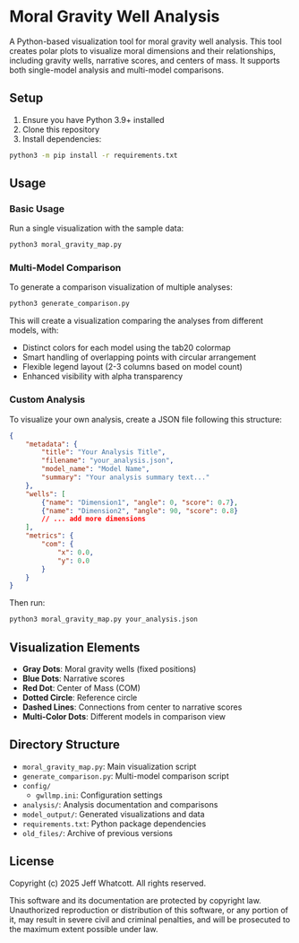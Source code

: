 # Moral Gravity Well Analysis

A Python-based visualization tool for moral gravity well analysis. This tool creates polar plots to visualize moral dimensions and their relationships, including gravity wells, narrative scores, and centers of mass. It supports both single-model analysis and multi-model comparisons.

## Setup

1. Ensure you have Python 3.9+ installed
2. Clone this repository
3. Install dependencies:
```bash
python3 -m pip install -r requirements.txt
```

## Usage

### Basic Usage
Run a single visualization with the sample data:
```bash
python3 moral_gravity_map.py
```

### Multi-Model Comparison
To generate a comparison visualization of multiple analyses:
```bash
python3 generate_comparison.py
```

This will create a visualization comparing the analyses from different models, with:
- Distinct colors for each model using the tab20 colormap
- Smart handling of overlapping points with circular arrangement
- Flexible legend layout (2-3 columns based on model count)
- Enhanced visibility with alpha transparency

### Custom Analysis
To visualize your own analysis, create a JSON file following this structure:
```json
{
    "metadata": {
        "title": "Your Analysis Title",
        "filename": "your_analysis.json",
        "model_name": "Model Name",
        "summary": "Your analysis summary text..."
    },
    "wells": [
        {"name": "Dimension1", "angle": 0, "score": 0.7},
        {"name": "Dimension2", "angle": 90, "score": 0.8}
        // ... add more dimensions
    ],
    "metrics": {
        "com": {
            "x": 0.0,
            "y": 0.0
        }
    }
}
```

Then run:
```bash
python3 moral_gravity_map.py your_analysis.json
```

## Visualization Elements

- **Gray Dots**: Moral gravity wells (fixed positions)
- **Blue Dots**: Narrative scores
- **Red Dot**: Center of Mass (COM)
- **Dotted Circle**: Reference circle
- **Dashed Lines**: Connections from center to narrative scores
- **Multi-Color Dots**: Different models in comparison view

## Directory Structure

- `moral_gravity_map.py`: Main visualization script
- `generate_comparison.py`: Multi-model comparison script
- `config/`
  - `gwllmp.ini`: Configuration settings
- `analysis/`: Analysis documentation and comparisons
- `model_output/`: Generated visualizations and data
- `requirements.txt`: Python package dependencies
- `old_files/`: Archive of previous versions

## License

Copyright (c) 2025 Jeff Whatcott. All rights reserved.

This software and its documentation are protected by copyright law. Unauthorized reproduction or distribution of this software, or any portion of it, may result in severe civil and criminal penalties, and will be prosecuted to the maximum extent possible under law. 